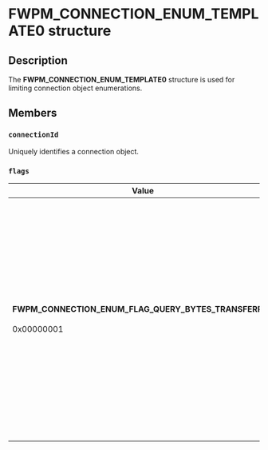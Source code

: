 # FWPM_CONNECTION_ENUM_TEMPLATE0 structure

## Description

The **FWPM_CONNECTION_ENUM_TEMPLATE0** structure is used for limiting connection object enumerations.

## Members

### `connectionId`

Uniquely identifies a connection object.

### `flags`

| Value | Meaning |
| --- | --- |
| **FWPM_CONNECTION_ENUM_FLAG_QUERY_BYTES_TRANSFERRED**<br><br>0x00000001 | If set, the IPsec driver will be queried for the current bytes transferred via this connection (allowing monitoring tools to collect accurate data without requiring that querying capabilities remain constantly on). |